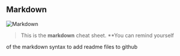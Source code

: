 ## Markdown

![Markdown](https://markdown-here.com/img/icon256.png "markdown logo")

> This is the __markdown__ cheat sheet. **You can remind yourself  

of the markdown syntax to add readme files to github 

